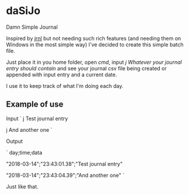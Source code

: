 # daSiJo
Damn Simple Journal

Inspired by [jrnl](http://jrnl.sh/) but not needing such rich features (and needing them on Windows in the most simple way) I've decided to create this simple batch file.

Just place it in you home folder, open *cmd*, input *j Whatever your journal entry should contain* and see your journal csv file being created or appended with input entry and a current date.

I use it to keep track of what I'm doing each day.

## Example of use

Input
`
j Test journal entry

j And another one
`

Output

`
day;time;data

"2018-03-14";"23:43:01.38";"Test journal entry"

"2018-03-14";"23:43:04.39";"And another one"
`

Just like that.